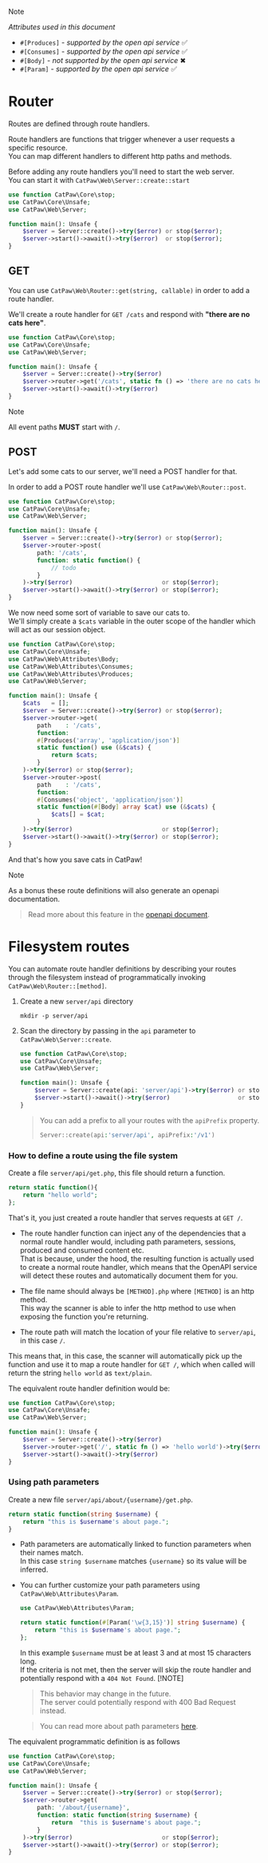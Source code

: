 > [!NOTE]
> _Attributes used in this document_
> - `#[Produces]` - _supported by the open api service_ ✅
> - `#[Consumes]` - _supported by the open api service_ ✅
> - `#[Body]` - _not supported by the open api service_ ✖
> - `#[Param]` - _supported by the open api service_ ✅

# Router

Routes are defined through route handlers.

Route handlers are functions that trigger whenever a user requests a specific resource.<br/>
You can map different handlers to different http paths and methods.

Before adding any route handlers you'll need to start the web server.<br/>
You can start it with `CatPaw\Web\Server::create::start`

```php
use function CatPaw\Core\stop;
use CatPaw\Core\Unsafe;
use CatPaw\Web\Server;

function main(): Unsafe {
    $server = Server::create()->try($error) or stop($error);
    $server->start()->await()->try($error)  or stop($error);
}
```

## GET

You can use ```CatPaw\Web\Router::get(string, callable)``` in order to add a route handler.<br />

We'll create a route handler for ```GET /cats``` and respond with <b>"there are no cats here"</b>.

```php
use function CatPaw\Core\stop;
use CatPaw\Core\Unsafe;
use CatPaw\Web\Server;

function main(): Unsafe {
    $server = Server::create()->try($error)                                              or stop($error);
    $server->router->get('/cats', static fn () => 'there are no cats here')->try($error) or stop($error);
    $server->start()->await()->try($error)                                               or stop($error);
}
```

> [!NOTE]
> All event paths **MUST** start with `/`.

## POST

Let's add some cats to our server, we'll need a POST handler for that.

In order to add a POST route handler we'll use ```CatPaw\Web\Router::post```.

```php
use function CatPaw\Core\stop;
use CatPaw\Core\Unsafe;
use CatPaw\Web\Server;

function main(): Unsafe {
    $server = Server::create()->try($error) or stop($error);
    $server->router->post(
        path: '/cats',
        function: static function() {
            // todo
        }
    )->try($error)                         or stop($error);
    $server->start()->await()->try($error) or stop($error);
}
```

We now need some sort of variable to save our cats to.<br/>
We'll simply create a `$cats` variable in the outer scope of the handler which will act as our session object.

```php
use function CatPaw\Core\stop;
use CatPaw\Core\Unsafe;
use CatPaw\Web\Attributes\Body;
use CatPaw\Web\Attributes\Consumes;
use CatPaw\Web\Attributes\Produces;
use CatPaw\Web\Server;

function main(): Unsafe {
    $cats   = [];
    $server = Server::create()->try($error) or stop($error);
    $server->router->get(
        path    : '/cats',
        function:
        #[Produces('array', 'application/json')]
        static function() use (&$cats) {
            return $cats;
        }
    )->try($error) or stop($error);
    $server->router->post(
        path    : '/cats',
        function:
        #[Consumes('object', 'application/json')]
        static function(#[Body] array $cat) use (&$cats) {
            $cats[] = $cat;
        }
    )->try($error)                         or stop($error);
    $server->start()->await()->try($error) or stop($error);
}
```

And that's how you save cats in CatPaw!

> [!NOTE]
> As a bonus these route definitions will also generate an openapi documentation.
> > Read more about this feature in the [openapi document](./18.open-api.md).

# Filesystem routes

You can automate route handler definitions by describing your routes through the filesystem instead of programmatically
invoking `CatPaw\Web\Router::[method]`.

1. Create a new `server/api` directory
   ```shell
   mkdir -p server/api
   ```
2. Scan the directory by passing in the `api` parameter to `CatPaw\Web\Server::create`.
    ```php
    use function CatPaw\Core\stop;
    use CatPaw\Core\Unsafe;
    use CatPaw\Web\Server;
    
    function main(): Unsafe {
        $server = Server::create(api: 'server/api')->try($error) or stop($error);
        $server->start()->await()->try($error)                   or stop($error);
    }
    ```
   > You can add a prefix to all your routes with the `apiPrefix` property.
   > ```php
   > Server::create(api:'server/api', apiPrefix:'/v1')
   > ```

### How to define a route using the file system

Create a file `server/api/get.php`, this file should return a function.

```php
return static function(){
    return "hello world";
};
```

That's it, you just created a route handler that serves requests at `GET /`.

- The route handler function can inject any of the dependencies that a normal route handler would, including path
  parameters, sessions, produced and consumed content etc.<br/>
  That is because, under the hood, the resulting function is actually used to create a normal route handler, which means
  that the OpenAPI service will detect these routes and automatically document them for you.

- The file name should always be `[METHOD].php` where `[METHOD]` is an http method.<br/>
  This way the scanner is able to infer the http method to use when exposing the function you're returning.

- The route path will match the location of your file relative to `server/api`, in this case `/`.

This means that, in this case, the scanner will automatically pick up the function and use it to map a route handler
for `GET /`, which when called will return the string `hello world` as `text/plain`.

The equivalent route handler definition would be:

```php
use function CatPaw\Core\stop;
use CatPaw\Core\Unsafe;
use CatPaw\Web\Server;

function main(): Unsafe {
    $server = Server::create()->try($error)                               or stop($error);
    $server->router->get('/', static fn () => 'hello world')->try($error) or stop($error);
    $server->start()->await()->try($error)                                or stop($error);
}
```

### Using path parameters

Create a new file `server/api/about/{username}/get.php`.

```php
return static function(string $username) {
    return "this is $username's about page.";
}
```

- Path parameters are automatically linked to function parameters when their names match.\
  In this case `string $username` matches `{username}` so its value will be inferred.
- You can further customize your path parameters using `CatPaw\Web\Attributes\Param`.
  ```php
  use CatPaw\Web\Attributes\Param;
  
  return static function(#[Param('\w{3,15}')] string $username) {
      return "this is $username's about page.";
  };
  ```
  In this example `$username` must be at least 3 and at most 15 characters long.\
  If the criteria is not met, then the server will skip the route handler and potentially respond with
  a `404 Not Found`.
  [!NOTE]
  > This behavior may change in the future.\
  > The server could potentially respond with 400 Bad Request instead.

  > You can read more about path parameters [here](./2.path-parameters.md).

The equivalent programmatic definition is as follows

```php
use function CatPaw\Core\stop;
use CatPaw\Core\Unsafe;
use CatPaw\Web\Server;

function main(): Unsafe {
    $server = Server::create()->try($error) or stop($error);
    $server->router->get(
        path: '/about/{username}',
        function: static function(string $username) {
            return  "this is $username's about page.";
        }
    )->try($error)                         or stop($error);
    $server->start()->await()->try($error) or stop($error);
}
```
